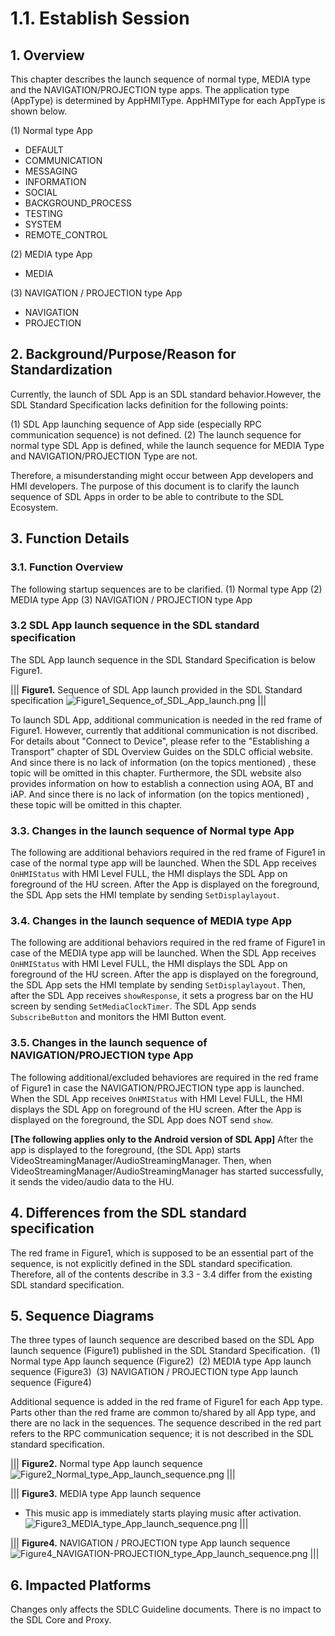# 1.1. Establish Session

## 1. Overview
This chapter describes the launch sequence of normal type, MEDIA type and the NAVIGATION/PROJECTION type apps.
The application type (AppType) is determined by AppHMIType. AppHMIType for each AppType is shown below.

(1) Normal type App

- DEFAULT
- COMMUNICATION
- MESSAGING
- INFORMATION
- SOCIAL
- BACKGROUND_PROCESS
- TESTING
- SYSTEM
- REMOTE_CONTROL

(2) MEDIA type App

- MEDIA

(3) NAVIGATION / PROJECTION type App

- NAVIGATION
- PROJECTION

## 2. Background/Purpose/Reason for Standardization
Currently, the launch of SDL App is an SDL standard behavior.However, the SDL Standard Specification lacks definition for the following points:

(1) SDL App launching sequence of App side (especially RPC communication sequence) is not defined.
(2) The launch sequence for normal type SDL App is defined, while the launch sequence for MEDIA Type and NAVIGATION/PROJECTION Type are not.

Therefore, a misunderstanding might occur between App developers and HMI developers. The purpose of this document is to clarify the launch sequence of SDL Apps in order to be able to contribute to the SDL Ecosystem.

## 3. Function Details
### 3.1. Function Overview
The following startup sequences are to be clarified.
(1) Normal type App
(2) MEDIA type App
(3) NAVIGATION / PROJECTION type App

### 3.2 SDL App launch sequence in the SDL standard specification
The SDL App launch sequence in the SDL Standard Specification is below Figure1.

|||
**Figure1.** Sequence of SDL App launch provided in the SDL Standard specification
![Figure1_Sequence_of_SDL_App_launch.png](./assets/Figure1_Sequence_of_SDL_App_launch.png)
|||

To launch SDL App, additional communication is needed in the red frame of Figure1. However, currently that additional communication is not discribed. For details about "Connect to Device", please refer to the "Establishing a Transport" chapter of SDL Overview Guides on the SDLC official website. And since there is no lack of information (on the topics mentioned) , these topic will be omitted in this chapter.
Furthermore, the SDL website also provides information on how to establish a connection using AOA, BT and iAP. And since there is no lack of information (on the topics mentioned) , these topic will be omitted in this chapter.


### 3.3. Changes in the launch sequence of Normal type App
The following are additional behaviors required in the red frame of Figure1 in case of the normal type app will be launched.
When the SDL App receives `OnHMIStatus` with HMI Level FULL, the HMI displays the SDL App on foreground of the HU screen. After the App is displayed on the foreground, the SDL App sets the HMI template by sending `SetDisplaylayout`.

### 3.4. Changes in the launch sequence of MEDIA type App
The following are additional behaviors required in the red frame of Figure1 in case of the MEDIA type app will be launched.
When the SDL App receives `OnHMIStatus` with HMI Level FULL, the HMI displays the SDL App on foreground of the HU screen. After the app is displayed on the foreground, the SDL App sets the HMI template by sending `SetDisplaylayout`. Then, after the SDL App receives `showResponse`, it sets a progress bar on the HU screen by sending `SetMediaClockTimer`. The SDL App sends `SubscribeButton` and monitors the HMI Button event.

### 3.5. Changes in the launch sequence of NAVIGATION/PROJECTION type App
The following additional/excluded behaviores are required in the red frame of Figure1 in case the NAVIGATION/PROJECTION type app is launched.
When the SDL App receives `OnHMIStatus` with HMI Level FULL, the HMI displays the SDL App on foreground of the HU screen. After the App is displayed on the foreground, the SDL App does NOT send `show`.

<b>[The following applies only to the Android version of SDL App]</b>
After the app is displayed to the foreground, (the SDL App) starts VideoStreamingManager/AudioStreamingManager. Then, when VideoStreamingManager/AudioStreamingManager has started successfully, it sends the video/audio data to the HU.


## 4. Differences from the SDL standard specification
The red frame in Figure1, which is supposed to be an essential part of the sequence, is not explicitly defined in the SDL standard specification. Therefore, all of the contents describe in 3.3 - 3.4 differ from the existing SDL standard specification.


## 5. Sequence Diagrams
The three types of launch sequence are described based on the SDL App launch sequence (Figure1) published in the SDL Standard Specification.
&nbsp;(1) Normal type App launch sequence (Figure2)
&nbsp;(2) MEDIA type App launch sequence (Figure3)
&nbsp;(3) NAVIGATION / PROJECTION type App launch sequence (Figure4)

Additional sequence is added in the red frame of Figure1 for each App type. Parts other than the red frame are common to/shared by all App type, and there are no lack in the sequences. The sequence described in the red part refers to the RPC communication sequence; it is not described in the SDL standard specification.

|||
**Figure2.** Normal type App launch sequence
![Figure2_Normal_type_App_launch_sequence.png](./assets/Figure2_Normal_type_App_launch_sequence.png)
|||

|||
**Figure3.** MEDIA type App launch sequence
* This music app is immediately starts playing music after activation.
![Figure3_MEDIA_type_App_launch_sequence.png](./assets/Figure3_MEDIA_type_App_launch_sequence.png)
|||

|||
**Figure4.** NAVIGATION / PROJECTION type App launch sequence
![Figure4_NAVIGATION-PROJECTION_type_App_launch_sequence.png](./assets/Figure4_NAVIGATION-PROJECTION_type_App_launch_sequence.png)
|||

## 6. Impacted Platforms
Changes only affects the SDLC Guideline documents. There is no impact to the SDL Core and Proxy.

